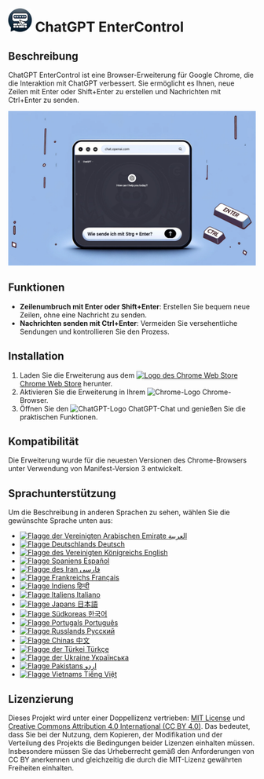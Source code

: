 # ![ChatGPT EnterControl Icon](./icons/icon48.png) ChatGPT EnterControl

## Beschreibung

ChatGPT EnterControl ist eine Browser-Erweiterung für Google Chrome, die die Interaktion mit ChatGPT verbessert. Sie ermöglicht es Ihnen, neue Zeilen mit Enter oder Shift+Enter zu erstellen und Nachrichten mit Ctrl+Enter zu senden.

![ChatGPT EnterControl Promo Image](../promo-images/promo-image_DE.jpg)

## Funktionen

- **Zeilenumbruch mit Enter oder Shift+Enter**: Erstellen Sie bequem neue Zeilen, ohne eine Nachricht zu senden.
- **Nachrichten senden mit Ctrl+Enter**: Vermeiden Sie versehentliche Sendungen und kontrollieren Sie den Prozess.

## Installation
1. Laden Sie die Erweiterung aus dem [<img src="https://fonts.gstatic.com/s/i/productlogos/chrome_store/v7/192px.svg" width="12" alt="Logo des Chrome Web Store"> Chrome Web Store](https://chromewebstore.google.com/detail/ChatGPT-EnterControl) herunter.
2. Aktivieren Sie die Erweiterung in Ihrem <img src="https://fonts.gstatic.com/s/i/productlogos/chrome/v7/192px.svg" width="12" alt="Chrome-Logo"> Chrome-Browser.
3. Öffnen Sie den <img src="https://upload.wikimedia.org/wikipedia/commons/0/04/ChatGPT_logo.svg" width="12" alt="ChatGPT-Logo"> ChatGPT-Chat und genießen Sie die praktischen Funktionen.

## Kompatibilität

Die Erweiterung wurde für die neuesten Versionen des Chrome-Browsers unter Verwendung von Manifest-Version 3 entwickelt.

## Sprachunterstützung

Um die Beschreibung in anderen Sprachen zu sehen, wählen Sie die gewünschte Sprache unten aus:

- [<img src="https://flagcdn.com/ae.svg" width="18" alt="Flagge der Vereinigten Arabischen Emirate"> العربية](./README_AR.md)
- [<img src="https://flagcdn.com/de.svg" width="18" alt="Flagge Deutschlands"> Deutsch](./README_DE.md)
- [<img src="https://flagcdn.com/gb.svg" width="18" alt="Flagge des Vereinigten Königreichs"> English](../../README.md)
- [<img src="https://flagcdn.com/es.svg" width="18" alt="Flagge Spaniens"> Español](./README_ES.md)
- [<img src="https://flagcdn.com/ir.svg" width="18" alt="Flagge des Iran"> فارسی](./README_FA.md)
- [<img src="https://flagcdn.com/fr.svg" width="18" alt="Flagge Frankreichs"> Français](./README_FR.md)
- [<img src="https://flagcdn.com/in.svg" width="18" alt="Flagge Indiens"> हिन्दी](./README_HI.md)
- [<img src="https://flagcdn.com/it.svg" width="18" alt="Flagge Italiens"> Italiano](./README_IT.md)
- [<img src="https://flagcdn.com/jp.svg" width="18" alt="Flagge Japans"> 日本語](./README_JA.md)
- [<img src="https://flagcdn.com/kr.svg" width="18" alt="Flagge Südkoreas"> 한국어](./README_KO.md)
- [<img src="https://flagcdn.com/pt.svg" width="18" alt="Flagge Portugals"> Português](./README_PT.md)
- [<img src="https://flagcdn.com/ru.svg" width="18" alt="Flagge Russlands"> Русский](./README_RU.md)
- [<img src="https://flagcdn.com/cn.svg" width="18" alt="Flagge Chinas"> 中文](./README_ZH.md)
- [<img src="https://flagcdn.com/tr.svg" width="18" alt="Flagge der Türkei"> Türkçe](./README_TR.md)
- [<img src="https://flagcdn.com/ua.svg" width="18" alt="Flagge der Ukraine"> Українська](./README_UK.md)
- [<img src="https://flagcdn.com/pk.svg" width="18" alt="Flagge Pakistans"> اردو](./README_UR.md)
- [<img src="https://flagcdn.com/vi.svg" width="18" alt="Flagge Vietnams"> Tiếng Việt](./README_VI.md)

## Lizenzierung

Dieses Projekt wird unter einer Doppellizenz vertrieben: [MIT License](../../LICENSE_MIT) und [Creative Commons Attribution 4.0 International (CC BY 4.0)](../../LICENSE_CC_BY_4.0). Das bedeutet, dass Sie bei der Nutzung, dem Kopieren, der Modifikation und der Verteilung des Projekts die Bedingungen beider Lizenzen einhalten müssen. Insbesondere müssen Sie das Urheberrecht gemäß den Anforderungen von CC BY anerkennen und gleichzeitig die durch die MIT-Lizenz gewährten Freiheiten einhalten.
